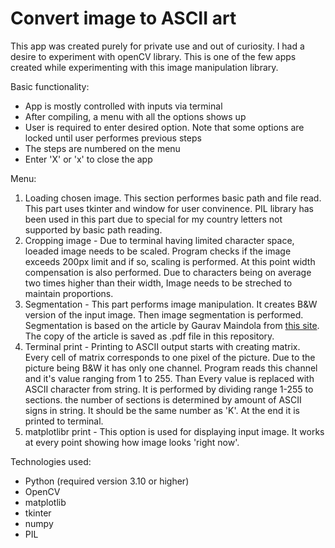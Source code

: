 # Convert image to ASCII art

This app was created purely for private use and out of curiosity. I had a desire to experiment with openCV library. This is one of the few apps created while experimenting with this image manipulation library.

Basic functionality:
* App is mostly controlled with inputs via terminal
* After compiling, a menu with all the options shows up
* User is required to enter desired option. Note that some options are locked until user performes previous steps
* The steps are numbered on the menu
* Enter 'X' or 'x' to close the app

Menu:
1. Loading chosen image. This section performes basic path and file read. This part uses tkinter and window for user convinence. PIL library has been used in this part due to special for my country letters not supported by basic path reading.
2. Cropping image - Due to terminal having limited character space, loeaded image needs to be scaled. Program checks if the image exceeds 200px limit and if so, scaling is performed. At this point width compensation is also performed. Due to characters being on average two times higher than their width, Image needs to be streched to maintain proportions.
3. Segmentation - This part performs image manipulation. It creates B&W version of the input image. Then image segmentation is performed. Segmentation is based on the article by Gaurav Maindola from [this site](https://machinelearningknowledge.ai/image-segmentation-in-python-opencv/). The copy of the article is saved as .pdf file in this repository.
4. Terminal print - Printing to ASCII output starts with creating matrix. Every cell of matrix corresponds to one pixel of the picture. Due to the picture being B&W it has only one channel. Program reads this channel and it's value ranging from 1 to 255. Than Every value is replaced with ASCII character from string. It is performed by dividing range 1-255 to sections. the number of sections is determined by amount of ASCII signs in string. It should be the same number as 'K'. At the end it is printed to terminal.
5. matplotlibr print - This option is used for displaying input image. It works at every point showing how image looks 'right now'. 

Technologies used:
* Python (required version 3.10 or higher)
* OpenCV
* matplotlib
* tkinter
* numpy
* PIL
